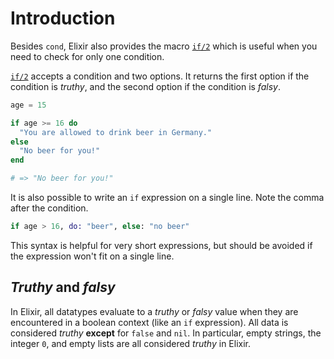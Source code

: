 # Introduction

Besides `cond`, Elixir also provides the macro [`if/2`][getting-started-if-unless] which is useful when you need to check for only one condition.

[`if/2`][kernel-if] accepts a condition and two options. It returns the first option if the condition is _truthy_, and the second option if the condition is _falsy_.

```elixir
age = 15

if age >= 16 do
  "You are allowed to drink beer in Germany."
else
  "No beer for you!"
end

# => "No beer for you!"
```

It is also possible to write an `if` expression on a single line. Note the comma after the condition.

```elixir
if age > 16, do: "beer", else: "no beer"
```

This syntax is helpful for very short expressions, but should be avoided if the expression won't fit on a single line.

## _Truthy_ and _falsy_

In Elixir, all datatypes evaluate to a _truthy_ or _falsy_ value when they are encountered in a boolean context (like an `if` expression). All data is considered _truthy_ **except** for `false` and `nil`. In particular, empty strings, the integer `0`, and empty lists are all considered _truthy_ in Elixir.

[nil-dictionary]: https://www.merriam-webster.com/dictionary/nil
[getting-started-if-unless]: https://elixir-lang.org/getting-started/case-cond-and-if.html#if-and-unless
[kernel-if]: https://hexdocs.pm/elixir/Kernel.html#if/2
